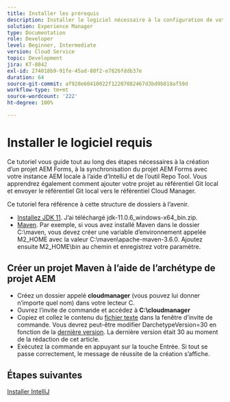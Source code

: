 ```yaml
---
title: Installer les prérequis
description: Installer le logiciel nécessaire à la configuration de votre environnement de développement
solution: Experience Manager
type: Documentation
role: Developer
level: Beginner, Intermediate
version: Cloud Service
topic: Development
jira: KT-8842
exl-id: 274018b9-91fe-45ad-80f2-e7826fddb37e
duration: 64
source-git-commit: af928e60410022f12207082467d3bd9b818af59d
workflow-type: tm+mt
source-wordcount: '222'
ht-degree: 100%

---
```


# Installer le logiciel requis

Ce tutoriel vous guide tout au long des étapes nécessaires à la création d’un projet AEM Forms, à la synchronisation du projet AEM Forms avec votre instance AEM locale à l’aide d’IntelliJ et de l’outil Repo Tool. Vous apprendrez également comment ajouter votre projet au référentiel Git local et envoyer le référentiel Git local vers le référentiel Cloud Manager.





Ce tutoriel fera référence à cette structure de dossiers à l’avenir.

* [Installez JDK 11](https://www.oracle.com/java/technologies/downloads/#java11-windows). J’ai téléchargé jdk-11.0.6_windows-x64_bin.zip.
* [Maven](https://maven.apache.org/guides/getting-started/windows-prerequisites.html). Par exemple, si vous avez installé Maven dans le dossier C:\maven, vous devez créer une variable d’environnement appelée M2_HOME avec la valeur C:\maven\apache-maven-3.6.0. Ajoutez ensuite M2_HOME\bin au chemin et enregistrez votre paramètre.

## Créer un projet Maven à l’aide de l’archétype de projet AEM

* Créez un dossier appelé **cloudmanager** (vous pouvez lui donner n’importe quel nom) dans votre lecteur C.
* Ouvrez l’invite de commande et accédez à **C:\cloudmanager**
* Copiez et collez le contenu du [fichier texte](assets/creating-maven-project.txt) dans la fenêtre d’invite de commande. Vous devrez peut-être modifier DarchetypeVersion=30 en fonction de la [dernière version](https://github.com/adobe/aem-project-archetype/releases). La dernière version était 30 au moment de la rédaction de cet article.
* Exécutez la commande en appuyant sur la touche Entrée. Si tout se passe correctement, le message de réussite de la création s’affiche.

## Étapes suivantes

[Installer IntelliJ](./intellij-set-up.md)